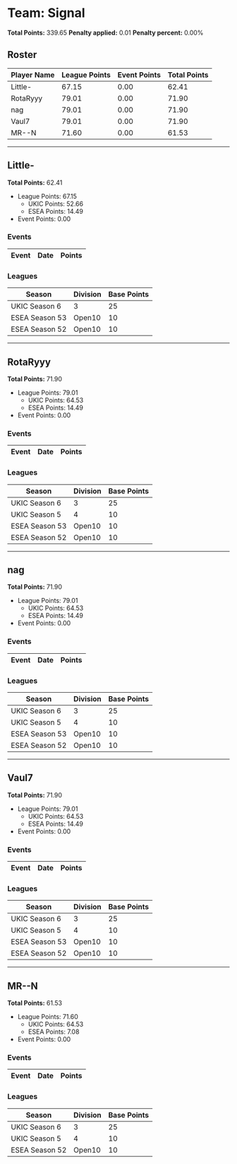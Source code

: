 # Team: Signal

**Total Points:** 339.65
**Penalty applied:** 0.01
**Penalty percent:** 0.00%

## Roster
| Player Name | League Points | Event Points | Total Points |
|-------------|--------------|--------------|-------------|
| Little- | 67.15 | 0.00 | 62.41 |
| RotaRyyy | 79.01 | 0.00 | 71.90 |
| nag | 79.01 | 0.00 | 71.90 |
| Vaul7 | 79.01 | 0.00 | 71.90 |
| MR--N | 71.60 | 0.00 | 61.53 |

---

## Little-

**Total Points:** 62.41

- League Points: 67.15
  - UKIC Points: 52.66
  - ESEA Points: 14.49
- Event Points: 0.00

### Events
| Event | Date | Points |
|-------|------|--------|
### Leagues
| Season | Division | Base Points |
|--------|----------|-------------|
| UKIC Season 6 | 3 | 25 |
| ESEA Season 53 | Open10 | 10 |
| ESEA Season 52 | Open10 | 10 |
---

## RotaRyyy

**Total Points:** 71.90

- League Points: 79.01
  - UKIC Points: 64.53
  - ESEA Points: 14.49
- Event Points: 0.00

### Events
| Event | Date | Points |
|-------|------|--------|
### Leagues
| Season | Division | Base Points |
|--------|----------|-------------|
| UKIC Season 6 | 3 | 25 |
| UKIC Season 5 | 4 | 10 |
| ESEA Season 53 | Open10 | 10 |
| ESEA Season 52 | Open10 | 10 |
---

## nag

**Total Points:** 71.90

- League Points: 79.01
  - UKIC Points: 64.53
  - ESEA Points: 14.49
- Event Points: 0.00

### Events
| Event | Date | Points |
|-------|------|--------|
### Leagues
| Season | Division | Base Points |
|--------|----------|-------------|
| UKIC Season 6 | 3 | 25 |
| UKIC Season 5 | 4 | 10 |
| ESEA Season 53 | Open10 | 10 |
| ESEA Season 52 | Open10 | 10 |
---

## Vaul7

**Total Points:** 71.90

- League Points: 79.01
  - UKIC Points: 64.53
  - ESEA Points: 14.49
- Event Points: 0.00

### Events
| Event | Date | Points |
|-------|------|--------|
### Leagues
| Season | Division | Base Points |
|--------|----------|-------------|
| UKIC Season 6 | 3 | 25 |
| UKIC Season 5 | 4 | 10 |
| ESEA Season 53 | Open10 | 10 |
| ESEA Season 52 | Open10 | 10 |
---

## MR--N

**Total Points:** 61.53

- League Points: 71.60
  - UKIC Points: 64.53
  - ESEA Points: 7.08
- Event Points: 0.00

### Events
| Event | Date | Points |
|-------|------|--------|
### Leagues
| Season | Division | Base Points |
|--------|----------|-------------|
| UKIC Season 6 | 3 | 25 |
| UKIC Season 5 | 4 | 10 |
| ESEA Season 52 | Open10 | 10 |